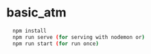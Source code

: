 # basic_atm
```bash
  npm install
  npm run serve (for serving with nodemon or)
  npm run start (for run once)
```
